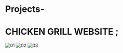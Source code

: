 # Projects-
# CHICKEN GRILL WEBSITE ;
![01](https://github.com/DillAwaiz/Projects-/assets/156818877/478646f4-3ed0-4608-b86a-cfad8354669b)
![02](https://github.com/DillAwaiz/Projects-/assets/156818877/44b99414-8606-4f9c-8188-a64bb8faa6ff)
![03](https://github.com/DillAwaiz/Projects-/assets/156818877/931f9b61-0a0d-4b7f-bcf1-391e9eed7fb0)
